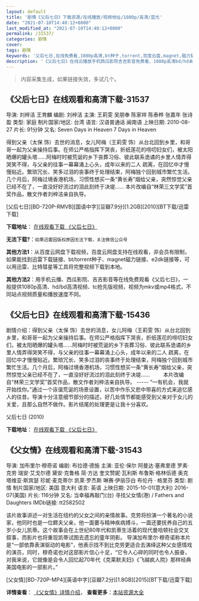 ```yaml
---
layout: default
title: '剧情《父后七日》下载资源/在线播放/视频地址/1080p/高清/蓝光'
date: "2021-07-10T14:40:12+0800"
last_modified_at: "2021-07-10T14:40:12+0800"
permalink: /31537/
categories: 剧情
cover:
tags: 剧情
keywords: '父后七日,在线免费看,1080p高清,bt种子,torrent,百度云盘,magnet,磁力链,迅雷下载资源'
description: '《父后七日》在线云播放手机西瓜影院吉吉影音免费看，1080p高清bd/hd未删减完整版和tc抢先枪版，mkv/mp4格式，附带bt/torrent种子、magnet/磁力链、百度云盘、网盘资源迅雷下载链接'
---
```


>内容采集生成，如果链接失效，多试几个。


## 《父后七日》在线观看和高清下载-31537

导演: 刘梓洁 王育麟 编剧: 刘梓洁 主演: 王莉雯 吴朋奉 陈家祥 陈泰桦 张嘉年 张诗盈 类型: 家庭 制片国家/地区: 台湾 语言: 汉语普通话 闽南语 上映日期: 2010-08-27 片长: 91分钟 又名: Seven Days in Heaven 7 Days in Heaven

得到父亲（太保 饰）去世的消息，女儿阿梅（王莉雯 饰）从台北回到乡里，和哥哥一起为父亲操持后事。在师公严格指挥下哭丧，折纸莲花的唠叨妇女们，被太阳晒爆的罐头塔……阿梅时时被荒诞的乡下丧葬习俗、彼此联系诡谲的乡里人情弄得哭笑不得，与父亲的往事一幕幕涌上心头，成年以来的二人 疏离，在回忆中才慢慢贴近。繁琐冗长、笑多过泪的丧事终于处理结束，阿梅独个回到城市繁忙生活。几个月后，阿梅过境香港机场，习惯性想买一条“黄长寿”烟给父亲，突然惊觉父亲已经不在了，一直没好好流过的泪此刻终于决堤…… 本片改编自“林荣三文学奖”首奖作品，散文作者刘梓洁亲自执导。


[父后七日][BD-720P-RMVB][国语中字][豆瓣7.9分][1.2GB][2010][BT下载/迅雷下载]

**下载地址**： [在线观看下载 《父后七日》](https://www.btdx8.com/torrent/seven_days_in_heaven_2010.html) 


**无法下载?**：`如果迅雷因版权原因无法下载，关注微信公众号 `

**其他方法1**：从百度云网盘下载视频，百度云网盘支持在线观看，非会员有限制，如果能找到迅雷下载链接、bt/torrent种子、magnet磁力链接、e2dk链接等，可以用迅雷、比特彗星等工具将完整视频下载到本地。

**其他方法2**：用手机云播、西瓜影院、吉吉影音等在线免费观看《父后七日》，一般提供1080p高清、hd/bd高清视频、tc抢先版视频，视频为mkv或mp4格式，不同站点视频质量和播放速度不同。


## 《父后七日》在线观看和高清下载-15436

剧情介绍：得到父亲（太保 饰）去世的消息，女儿阿梅（王莉雯 饰）从台北回到乡里，和哥哥一起为父亲操持后事。在师公严格指挥下哭丧，折纸莲花的唠叨妇女们，被太阳晒爆的罐头塔……阿梅时时被荒诞的乡下丧葬习俗、彼此联系诡谲的乡里人情弄得哭笑不得，与父亲的往事一幕幕涌上心头，成年以来的二人 疏离，在回忆中才慢慢贴近。繁琐冗长、笑多过泪的丧事终于处理结束，阿梅独个回到城市繁忙生活。几个月后，阿梅过境香港机场，习惯性想买一条“黄长寿”烟给父亲，突然惊觉父亲已经不在了，一直没好好流过的泪此刻终于决堤……  　　本片改编自“林荣三文学奖”首奖作品，散文作者刘梓洁亲自执导。 ----- “一有机会，我就开始找你。”通过一个诙谐荒诞的场景设置，以苦中作乐又悲中带喜的方式来追忆感人的往昔。导演十分注意细节部分的描述，好几处情节都能感受到父亲对于女儿的关爱，且那么自然不做作。影片结尾的处理更是让我十分喜欢。


父后七日 (2010)

**下载地址**： [在线观看下载 《父后七日》](https://www.btbtdy.me/btdy/dy4609.html) 


## 《父女情》在线观看和高清下载-31543

导演: 加布里尔·穆奇诺 编剧: 布拉德·德施 主演: 亚伦·保尔 阿曼达·塞弗里德 罗素·克劳 瑞安·艾戈尔德 黛安·克鲁格 简·方达 奎文赞妮·瓦利斯 布鲁斯·格林伍德 奥克塔维亚·斯宾瑟 珍妮·麦克蒂尔 凯莱·罗杰斯 琳赛·伊丽莎白 布伦丹 · 格里芬 类型: 剧情 制片国家/地区: 美国 意大利 语言: 英语 上映日期: 2015-10-01(意大利) 2016-07(美国) 片长: 116分钟 又名: 当幸福再敲门(台) 寻找父女情(港) / Fathers and Daughters IMDb链接: tt2582502

该片故事讲述一对生活在纽约的父女之间的亲情故事。克劳将扮演一个著名的小说家，他同时也是一位鳏夫父亲，他一面要与精神疾病搏斗，一面还要抚养自己的五岁小女儿凯蒂。这个故事会在上世纪80年代和凯蒂生活着的现代曼哈顿社会交叉叙事，而影片也将重现凯蒂试图去遗忘的童年阴影。 导演加布里尔·穆奇诺称本片是“一部依靠表演驱动的电影”，他表示找不到比克劳更适合去演绎这种父女感情戏的演员，同时，穆奇诺也对这部影片信心十足，“它令人心碎的同时也令人振奋，对我来说，它就像是会令人回忆起70年代《克莱默夫妇》《飞越疯人院》那样经典美国电影的一部影片。”


[父女情][BD-720P-MP4][英语中字][豆瓣7.2分][1.8GB][2015][BT下载/迅雷下载]

**详情查看**： [《父女情》详情介绍](/movie/31543/)， **查看更多**：[本站资源大全](/movie/t/all/)

